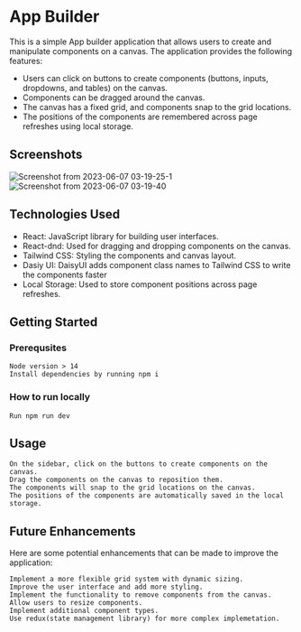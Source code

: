 
# App Builder

This is a simple App builder application that allows users to create and manipulate components on a canvas. The application provides the following features:

- Users can click on buttons to create components (buttons, inputs, dropdowns, and tables) on the canvas.
- Components can be dragged around the canvas.
- The canvas has a fixed grid, and components snap to the grid locations.
- The positions of the components are remembered across page refreshes using local storage.

## Screenshots
![Screenshot from 2023-06-07 03-19-25-1](https://github.com/palakjain21/frontend-assignment/assets/56087514/d45974f8-bae5-49ae-a31f-3c8cf1a3ff30)
![Screenshot from 2023-06-07 03-19-40](https://github.com/palakjain21/frontend-assignment/assets/56087514/fc9102fc-8794-458a-8847-a7f878f8d848)

## Technologies Used

- React: JavaScript library for building user interfaces.
- React-dnd: Used for dragging and dropping components on the canvas.
- Tailwind CSS: Styling the components and canvas layout.
- Dasiy UI: DaisyUI adds component class names to Tailwind CSS to write the components faster
- Local Storage: Used to store component positions across page refreshes.

## Getting Started

### Prerequsites

    Node version > 14
    Install dependencies by running npm i

### How to run locally

    Run npm run dev

## Usage

    On the sidebar, click on the buttons to create components on the canvas.
    Drag the components on the canvas to reposition them.
    The components will snap to the grid locations on the canvas.
    The positions of the components are automatically saved in the local storage.

## Future Enhancements

Here are some potential enhancements that can be made to improve the application:

    Implement a more flexible grid system with dynamic sizing.
    Improve the user interface and add more styling.
    Implement the functionality to remove components from the canvas.
    Allow users to resize components.
    Implement additional component types.
    Use redux(state management library) for more complex implemetation.
